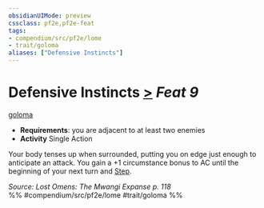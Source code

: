 ```yaml
---
obsidianUIMode: preview
cssclass: pf2e,pf2e-feat
tags:
- compendium/src/pf2e/lome
- trait/goloma
aliases: ["Defensive Instincts"]
---
```

# Defensive Instincts  [>](../../Rules/core-rulebook/chapter-9-playing-the-game.md#Actions "Single Action") *Feat 9*  
[goloma](../../Rules/traits/goloma-lome.md)  

- **Requirements**: you are adjacent to at least two enemies
- **Activity** Single Action

Your body tenses up when surrounded, putting you on edge just enough to anticipate an attack. You gain a +1 circumstance bonus to AC until the beginning of your next turn and [Step](../../Rules/actions/step.md).

*Source: Lost Omens: The Mwangi Expanse p. 118*  
%% #compendium/src/pf2e/lome #trait/goloma %%
